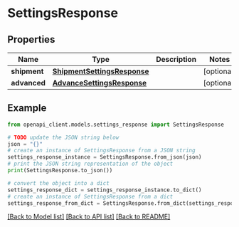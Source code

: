 # SettingsResponse


## Properties

Name | Type | Description | Notes
------------ | ------------- | ------------- | -------------
**shipment** | [**ShipmentSettingsResponse**](ShipmentSettingsResponse.md) |  | [optional] 
**advanced** | [**AdvanceSettingsResponse**](AdvanceSettingsResponse.md) |  | [optional] 

## Example

```python
from openapi_client.models.settings_response import SettingsResponse

# TODO update the JSON string below
json = "{}"
# create an instance of SettingsResponse from a JSON string
settings_response_instance = SettingsResponse.from_json(json)
# print the JSON string representation of the object
print(SettingsResponse.to_json())

# convert the object into a dict
settings_response_dict = settings_response_instance.to_dict()
# create an instance of SettingsResponse from a dict
settings_response_from_dict = SettingsResponse.from_dict(settings_response_dict)
```
[[Back to Model list]](../README.md#documentation-for-models) [[Back to API list]](../README.md#documentation-for-api-endpoints) [[Back to README]](../README.md)


